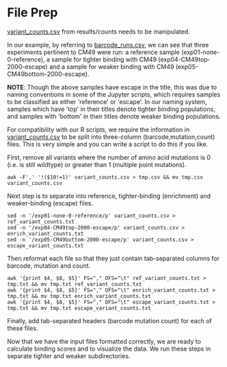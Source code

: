 # File Prep

[variant_counts.csv](https://github.com/Ortlund-Laboratory/DMS_IgG1Fc/blob/main/example_enrichment_escape/results/counts/variant_counts.csv) from results/counts needs to be manipulated.

In our example, by referring to [barcode_runs.csv](https://github.com/Ortlund-Laboratory/DMS_IgG1Fc/blob/main/example_enrichment_escape/data/barcode_runs.csv), we can see that three experiments pertinent to CM49 were run: a reference sample (exp01-none-0-reference), a sample for tighter binding with CM49 (exp04-CM49top-2000-escape) and a sample for weaker binding with CM49 (exp05-CM49bottom-2000-escape). 

**NOTE**: Though the above samples have escape in the title, this was due to naming conventions in some of the Jupyter scripts, which requires samples to be classified as either 'reference' or 'escape'. In our naming system, samples which have 'top' in their titles denote tighter binding populations, and samples with 'bottom' in their titles denote weaker binding populations.

For compatibility with our R scripts, we require the information in [variant_counts.csv](https://github.com/Ortlund-Laboratory/DMS_EndoS2_CU43_CM49/blob/main/Example_Workflow/results/counts/variant_counts.csv) to be split into three-column (barcode,mutation,count) files. This is very simple and you can write a script to do this if you like.

First, remove all variants where the number of amino acid mutations is 0 (i.e. is still wildtype) or greater than 1 (multiple point mutations).

```
awk -F',' '!($10!=1)' variant_counts.csv > tmp.csv && mv tmp.csv variant_counts.csv
```
Next step is to separate into reference, tighter-binding (enrichment) and weaker-binding (escape) files.
```
sed -n '/exp01-none-0-reference/p' variant_counts.csv > ref_variant_counts.txt
sed -n '/exp04-CM49top-2000-escape/p' variant_counts.csv > enrich_variant_counts.txt
sed -n '/exp05-CM49bottom-2000-escape/p' variant_counts.csv > escape_variant_counts.txt
```
Then reformat each file so that they just contain tab-separated columns for barcode, mutation and count.
```
awk '{print $4, $8, $5}' FS="," OFS="\t" ref_variant_counts.txt > tmp.txt && mv tmp.txt ref_variant_counts.txt
awk '{print $4, $8, $5}' FS="," OFS="\t" enrich_variant_counts.txt > tmp.txt && mv tmp.txt enrich_variant_counts.txt
awk '{print $4, $8, $5}' FS="," OFS="\t" escape_variant_counts.txt > tmp.txt && mv tmp.txt escape_variant_counts.txt
```
Finally, add tab-separated headers (barcode  mutation  count) for each of these files.

Now that we have the input files formatted correctly, we are ready to calculate binding scores and to visualize the data. We run these steps in separate tighter and weaker subdirectories.

